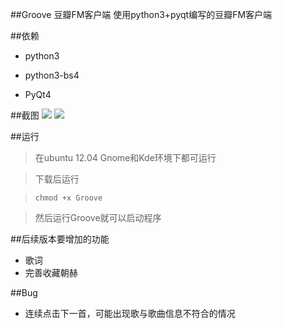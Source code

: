 ##Groove 豆瓣FM客户端
使用python3+pyqt编写的豆瓣FM客户端

##依赖
* python3

* python3-bs4

* PyQt4

##截图
<img src="http://i1299.photobucket.com/albums/ag72/vstormli/Groove_012_zpsd63460ff.png" />
<img src="http://i1299.photobucket.com/albums/ag72/vstormli/5DE54F5C533A1_011_zps1e2cfda7.png" />

##运行
>在ubuntu 12.04 Gnome和Kde环境下都可运行

>下载后运行

>`chmod +x Groove`

>然后运行Groove就可以启动程序

##后续版本要增加的功能
* 歌词
* 完善收藏朝赫

##Bug
* 连续点击下一首，可能出现歌与歌曲信息不符合的情况
